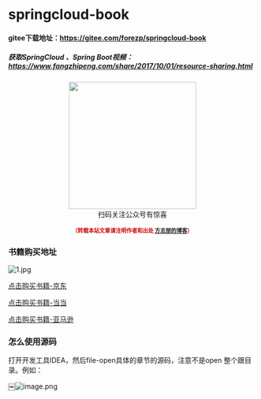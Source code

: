 # springcloud-book

#### gitee下载地址：https://gitee.com/forezp/springcloud-book

##### 获取SpringCloud 、Spring Boot视频：https://www.fangzhipeng.com/share/2017/10/01/resource-sharing.html

<div>
    <p align="center">
        <img src="https://www.fangzhipeng.com/img/avatar.jpg" width="258" height="258"/>
        <br>
        扫码关注公众号有惊喜
    </p>
    <p align="center" style="margin-top: 15px; font-size: 11px;color: #cc0000;">
        <strong>（转载本站文章请注明作者和出处 <a href="https://www.fangzhipeng.com">方志朋的博客</a>）</strong>
    </p>
</div>


### 书籍购买地址


![1.jpg](https://upload-images.jianshu.io/upload_images/2279594-3d9ee1555f555040.jpg?imageMogr2/auto-orient/strip%7CimageView2/2/w/300)

[点击购买书籍-京东](https://item.jd.com/12312724.html)

[点击购买书籍-当当](http://product.dangdang.com/25231114.html)

[点击购买书籍-亚马逊](https://www.amazon.cn/dp/B079J8SCGY/ref=sr_1_2?ie=UTF8&qid=1521344315&sr=8-2&keywords=spring+cloud)




### 怎么使用源码

打开开发工具IDEA，然后file-open具体的章节的源码，注意不是open 整个跟目录。例如：

￼![image.png](https://upload-images.jianshu.io/upload_images/2279594-5337ed9945c271fa.png?imageMogr2/auto-orient/strip%7CimageView2/2/w/600)
